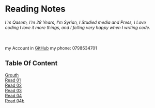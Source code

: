 # Reading Notes
_I'm Qasem, I'm 28 Years, I'm Syrian, I Studied media and Press,
I Love coding I love it more things, and I felling very happy when I writing code._<br>
<br>
<br>
<br>
my Account in  [GitHub](https://github.com/Qasem-moh/)
my phone: 0798534701


## Table Of Content 

[Grouth](https://qasem-moh.github.io/reading-notes/grouth) <br>
[Read 01](https://qasem-moh.github.io/reading-notes/read01) <br>
[Read 02](https://qasem-moh.github.io/reading-notes/read02) <br>
 [Read 03](https://qasem-moh.github.io/reading-notes/read03) <br>
 [Read 04](https://qasem-moh.github.io/reading-notes/read04a) <br>
  [Read 04b](https://qasem-moh.github.io/reading-notes/read04b) <br>